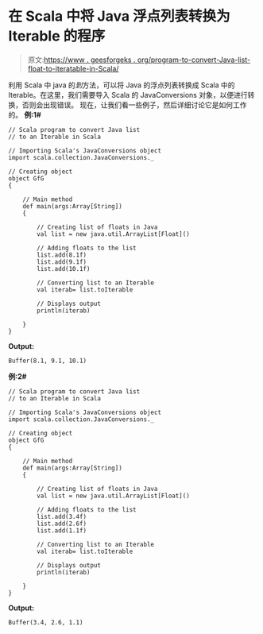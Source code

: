 # 在 Scala 中将 Java 浮点列表转换为 Iterable 的程序

> 原文:[https://www . geesforgeks . org/program-to-convert-Java-list-float-to-iteratable-in-Scala/](https://www.geeksforgeeks.org/program-to-convert-java-list-of-floats-to-an-iterable-in-scala/)

利用 Scala 中 java 的*到*方法，可以将 Java 的浮点列表转换成 Scala 中的 Iterable。在这里，我们需要导入 Scala 的 JavaConversions 对象，以便进行转换，否则会出现错误。
现在，让我们看一些例子，然后详细讨论它是如何工作的。
**例:1#**

```
// Scala program to convert Java list 
// to an Iterable in Scala

// Importing Scala's JavaConversions object
import scala.collection.JavaConversions._

// Creating object
object GfG
{ 

    // Main method
    def main(args:Array[String])
    {

        // Creating list of floats in Java
        val list = new java.util.ArrayList[Float]()

        // Adding floats to the list
        list.add(8.1f)
        list.add(9.1f)
        list.add(10.1f)

        // Converting list to an Iterable
        val iterab= list.toIterable

        // Displays output
        println(iterab)

    }
}
```

**Output:**

```
Buffer(8.1, 9.1, 10.1)

```

**例:2#**

```
// Scala program to convert Java list 
// to an Iterable in Scala

// Importing Scala's JavaConversions object
import scala.collection.JavaConversions._

// Creating object
object GfG
{ 

    // Main method
    def main(args:Array[String])
    {

        // Creating list of floats in Java
        val list = new java.util.ArrayList[Float]()

        // Adding floats to the list
        list.add(3.4f)
        list.add(2.6f)
        list.add(1.1f)

        // Converting list to an Iterable 
        val iterab= list.toIterable

        // Displays output
        println(iterab)

    }
}
```

**Output:**

```
Buffer(3.4, 2.6, 1.1)

```